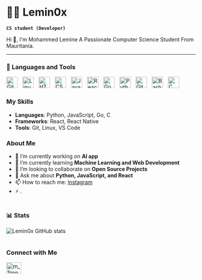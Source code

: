 # 🏄‍♂️ Lemin0x

**`CS student (Developer)`**


Hi 👋, I'm Mohammed Lemine A Passionate Computer Science Student From Mauritania.



---

### 🧰 Languages and Tools

<img align="left" alt="Git" width="30px" style="padding-right:10px;" src="https://cdn.jsdelivr.net/gh/devicons/devicon/icons/git/git-original.svg" />
<img align="left" alt="Linux" width="30px" style="padding-right:10px;" src="https://cdn.jsdelivr.net/gh/devicons/devicon/icons/linux/linux-original.svg" />
<img align="left" alt="HTML" width="30px" style="padding-right:10px;" src="https://cdn.jsdelivr.net/gh/devicons/devicon/icons/html5/html5-plain.svg" />
<img align="left" alt="CSS" width="30px" style="padding-right:10px;" src="https://cdn.jsdelivr.net/gh/devicons/devicon/icons/css3/css3-plain.svg" />
<img align="left" alt="JavaScript" width="30px" style="padding-right:10px;" src="https://cdn.jsdelivr.net/gh/devicons/devicon/icons/javascript/javascript-plain.svg" />
<img align="left" alt="React" width="30px" style="padding-right:10px;" src="https://cdn.jsdelivr.net/gh/devicons/devicon/icons/react/react-original.svg" />
<img align="left" alt="GoLang" width="30px" style="padding-right:10px;" src="https://cdn.jsdelivr.net/gh/devicons/devicon/icons/go/go-original.svg" />
<img align="left" alt="Python" width="30px" style="padding-right:10px;" src="https://cdn.jsdelivr.net/gh/devicons/devicon/icons/python/python-plain.svg" />
<img align="left" alt="GitHub" width="30px" style="padding-right:10px;" src="https://cdn.jsdelivr.net/gh/devicons/devicon/icons/github/github-original.svg" />
<img align="left" alt="Bash" width="30px" style="padding-right:10px;" src="https://cdn.jsdelivr.net/gh/devicons/devicon/icons/bash/bash-original.svg" />
<img align="left" alt="C" width="30px" style="padding-right:10px;" src="https://cdn.jsdelivr.net/gh/devicons/devicon/icons/c/c-original.svg" />
<br />

#

### My Skills
- **Languages**: Python, JavaScript, Go, C
- **Frameworks**: React, React Native
- **Tools**: Git, Linux, VS Code

### About Me
- 🔭 I’m currently working on **AI app**
- 🌱 I’m currently learning **Machine Learning and Web Development**
- 👯 I’m looking to collaborate on **Open Source Projects**
- 💬 Ask me about **Python, JavaScript, and React**
- 📫 How to reach me: [Instagram](https://instagram.com/m_1lmn)
- ⚡ .

#

### 📊 Stats

![Lemin0x GitHub stats](https://github-readme-stats.vercel.app/api?username=lemin0x&show_icons=true&theme=gruvbox)

<!-- ![GitHub Streak](https://streak-stats.demolab.com?user=ForrestKnight&theme=gruvbox&border_radius=4.5) -->

#
<!--
<details>
 <summary><h3>👨‍💻 Forrest's Coding Journey</h3></summary>
   Aspiring CS engineering student with a solid foundation in mathematics (linear algebra, calculus), vital for AI and machine learning. Proficient in Python with additional experience in Go, JavaScript, and shell scripting, boosting software development versatility. Gained hands-on problem-solving skills, enhancing expertise in Go, data structures, and algorithms to create efficient solutions. Currently pursuing a Bachelor’s degree in Computer Science and holding Meta certifications in Programming in Python and Introduction to Front-End Development. Fluent in Arabic; proficient in English and French. Passionate about continuous learning and innovative projects.
-->

### Connect with Me
<p align="left">
  <a href="https://instagram.com/m_1lmn" target="blank">
    <img align="center" src="https://raw.githubusercontent.com/rahuldkjain/github-profile-readme-generator/master/src/images/icons/Social/instagram.svg" alt="m_1lmn" height="30" width="40" />
  </a>
</p>

###
[website]: 
[LinkedIn]: 
